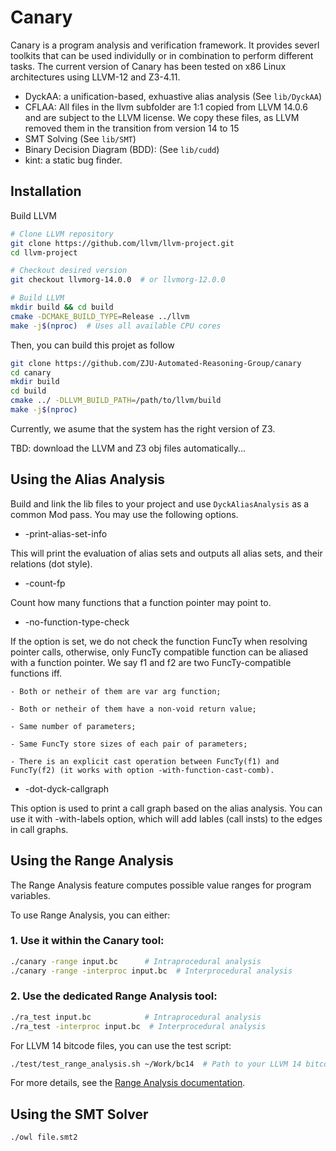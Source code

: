 # Canary


Canary is a program analysis and verification framework. It provides severl toolkits that can be used
individully or in combination to perform different tasks.
The current version of Canary has been tested on x86 Linux architectures using LLVM-12 and Z3-4.11.

- DyckAA: a unification-based, exhuastive alias analysis (See `lib/DyckAA`)
- CFLAA: All files in the llvm subfolder are 1:1 copied from LLVM 14.0.6 and are subject to the LLVM license.
We copy these files, as LLVM removed them in the transition from version 14 to 15
- SMT Solving (See `lib/SMT`)
- Binary Decision Diagram (BDD): (See `lib/cudd`)
- kint: a static bug finder.

## Installation

Build LLVM

```bash
# Clone LLVM repository
git clone https://github.com/llvm/llvm-project.git
cd llvm-project

# Checkout desired version
git checkout llvmorg-14.0.0  # or llvmorg-12.0.0

# Build LLVM
mkdir build && cd build
cmake -DCMAKE_BUILD_TYPE=Release ../llvm
make -j$(nproc)  # Uses all available CPU cores
```

Then, you can build this projet as follow
```bash
git clone https://github.com/ZJU-Automated-Reasoning-Group/canary
cd canary
mkdir build
cd build
cmake ../ -DLLVM_BUILD_PATH=/path/to/llvm/build
make -j$(nproc)
```

Currently, we asume that the system has the right version of Z3.

TBD: download the LLVM and Z3 obj files automatically...

## Using the Alias Analysis


Build and link the lib files to your project and use `DyckAliasAnalysis` as a common Mod pass. 
You may use the following options.

* -print-alias-set-info

This will print the evaluation of alias sets and outputs all alias sets, and their 
relations (dot style).

* -count-fp

Count how many functions that a function pointer may point to.

* -no-function-type-check

If the option is set, we do not check the function FuncTy when resolving pointer
calls, otherwise, only FuncTy compatible function can be aliased with a function
pointer. We say f1 and f2 are two FuncTy-compatible functions iff.

    - Both or netheir of them are var arg function;

    - Both or netheir of them have a non-void return value;

    - Same number of parameters;

    - Same FuncTy store sizes of each pair of parameters;

    - There is an explicit cast operation between FuncTy(f1) and FuncTy(f2) (it works with option -with-function-cast-comb).

* -dot-dyck-callgraph

This option is used to print a call graph based on the alias analysis.
You can use it with -with-labels option, which will add lables (call insts)
to the edges in call graphs.

## Using the Range Analysis

The Range Analysis feature computes possible value ranges for program variables.

To use Range Analysis, you can either:

### 1. Use it within the Canary tool:

```bash
./canary -range input.bc      # Intraprocedural analysis
./canary -range -interproc input.bc  # Interprocedural analysis
```

### 2. Use the dedicated Range Analysis tool:

```bash
./ra_test input.bc            # Intraprocedural analysis
./ra_test -interproc input.bc  # Interprocedural analysis
```

For LLVM 14 bitcode files, you can use the test script:

```bash
./test/test_range_analysis.sh ~/Work/bc14  # Path to your LLVM 14 bitcode files
```

For more details, see the [Range Analysis documentation](doc/RangeAnalysis.md).

## Using the SMT Solver


~~~~
./owl file.smt2
~~~~



